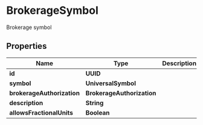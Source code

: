 

# BrokerageSymbol

Brokerage symbol

## Properties

| Name | Type | Description | Notes |
|------------ | ------------- | ------------- | -------------|
|**id** | **UUID** |  |  [optional] |
|**symbol** | **UniversalSymbol** |  |  [optional] |
|**brokerageAuthorization** | **BrokerageAuthorization** |  |  [optional] |
|**description** | **String** |  |  [optional] |
|**allowsFractionalUnits** | **Boolean** |  |  [optional] |



